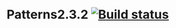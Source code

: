 # Patterns2.3.2 [![Build status](https://ci.appveyor.com/api/projects/status/6qt29fpfc6dmvn4h?svg=true)](https://ci.appveyor.com/project/Marknix666/patterns2-3-2-e05ri)
